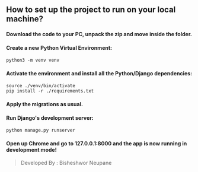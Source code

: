 


## How to set up the project to run on your local machine?

#### Download the code to your PC, unpack the zip and move inside the folder.

#### Create a new Python Virtual Environment:
```
python3 -m venv venv
```

#### Activate the environment and install all the Python/Django dependencies:

```
source ./venv/bin/activate
pip install -r ./requirements.txt
```

#### Apply the migrations as usual.

#### Run Django's development server:
```
python manage.py runserver
```

#### Open up Chrome and go to 127.0.0.1:8000 and the app is now running in development mode!
> Developed By : Bisheshwor Neupane
